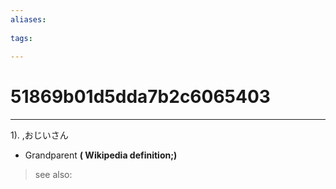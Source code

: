 ```yaml
---
aliases:
    
tags:
    
---
```


# 51869b01d5dda7b2c6065403
---
1).
,おじいさん

- Grandparent
**( Wikipedia definition;)**
> see also: 
            
